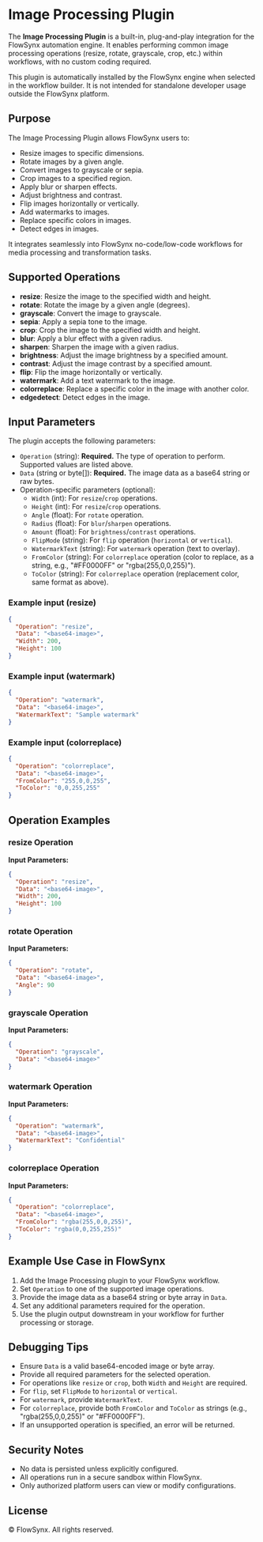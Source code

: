 # Image Processing Plugin

The **Image Processing Plugin** is a built-in, plug-and-play integration for the FlowSynx automation engine. It enables performing common image processing operations (resize, rotate, grayscale, crop, etc.) within workflows, with no custom coding required.

This plugin is automatically installed by the FlowSynx engine when selected in the workflow builder. It is not intended for standalone developer usage outside the FlowSynx platform.

## Purpose

The Image Processing Plugin allows FlowSynx users to:

- Resize images to specific dimensions.
- Rotate images by a given angle.
- Convert images to grayscale or sepia.
- Crop images to a specified region.
- Apply blur or sharpen effects.
- Adjust brightness and contrast.
- Flip images horizontally or vertically.
- Add watermarks to images.
- Replace specific colors in images.
- Detect edges in images.

It integrates seamlessly into FlowSynx no-code/low-code workflows for media processing and transformation tasks.

## Supported Operations

- **resize**: Resize the image to the specified width and height.
- **rotate**: Rotate the image by a given angle (degrees).
- **grayscale**: Convert the image to grayscale.
- **sepia**: Apply a sepia tone to the image.
- **crop**: Crop the image to the specified width and height.
- **blur**: Apply a blur effect with a given radius.
- **sharpen**: Sharpen the image with a given radius.
- **brightness**: Adjust the image brightness by a specified amount.
- **contrast**: Adjust the image contrast by a specified amount.
- **flip**: Flip the image horizontally or vertically.
- **watermark**: Add a text watermark to the image.
- **colorreplace**: Replace a specific color in the image with another color.
- **edgedetect**: Detect edges in the image.

## Input Parameters

The plugin accepts the following parameters:

- `Operation` (string): **Required.** The type of operation to perform. Supported values are listed above.
- `Data` (string or byte[]): **Required.** The image data as a base64 string or raw bytes.
- Operation-specific parameters (optional):
  - `Width` (int): For `resize`/`crop` operations.
  - `Height` (int): For `resize`/`crop` operations.
  - `Angle` (float): For `rotate` operation.
  - `Radius` (float): For `blur`/`sharpen` operations.
  - `Amount` (float): For `brightness`/`contrast` operations.
  - `FlipMode` (string): For `flip` operation (`horizontal` or `vertical`).
  - `WatermarkText` (string): For `watermark` operation (text to overlay).
  - `FromColor` (string): For `colorreplace` operation (color to replace, as a string, e.g., "#FF0000FF" or "rgba(255,0,0,255)").
  - `ToColor` (string): For `colorreplace` operation (replacement color, same format as above).

### Example input (resize)

```json
{
  "Operation": "resize",
  "Data": "<base64-image>",
  "Width": 200,
  "Height": 100
}
```

### Example input (watermark)

```json
{
  "Operation": "watermark",
  "Data": "<base64-image>",
  "WatermarkText": "Sample watermark"
}
```

### Example input (colorreplace)

```json
{
  "Operation": "colorreplace",
  "Data": "<base64-image>",
  "FromColor": "255,0,0,255",
  "ToColor": "0,0,255,255"
}
```

## Operation Examples

### resize Operation

**Input Parameters:**

```json
{
  "Operation": "resize",
  "Data": "<base64-image>",
  "Width": 200,
  "Height": 100
}
```

### rotate Operation

**Input Parameters:**

```json
{
  "Operation": "rotate",
  "Data": "<base64-image>",
  "Angle": 90
}
```

### grayscale Operation

**Input Parameters:**

```json
{
  "Operation": "grayscale",
  "Data": "<base64-image>"
}
```

### watermark Operation

**Input Parameters:**

```json
{
  "Operation": "watermark",
  "Data": "<base64-image>",
  "WatermarkText": "Confidential"
}
```

### colorreplace Operation

**Input Parameters:**

```json
{
  "Operation": "colorreplace",
  "Data": "<base64-image>",
  "FromColor": "rgba(255,0,0,255)",
  "ToColor": "rgba(0,0,255,255)"
}
```

## Example Use Case in FlowSynx

1. Add the Image Processing plugin to your FlowSynx workflow.
2. Set `Operation` to one of the supported image operations.
3. Provide the image data as a base64 string or byte array in `Data`.
4. Set any additional parameters required for the operation.
5. Use the plugin output downstream in your workflow for further processing or storage.

## Debugging Tips

- Ensure `Data` is a valid base64-encoded image or byte array.
- Provide all required parameters for the selected operation.
- For operations like `resize` or `crop`, both `Width` and `Height` are required.
- For `flip`, set `FlipMode` to `horizontal` or `vertical`.
- For `watermark`, provide `WatermarkText`.
- For `colorreplace`, provide both `FromColor` and `ToColor` as strings (e.g., "rgba(255,0,0,255)" or "#FF0000FF").
- If an unsupported operation is specified, an error will be returned.

## Security Notes

- No data is persisted unless explicitly configured.
- All operations run in a secure sandbox within FlowSynx.
- Only authorized platform users can view or modify configurations.

## License

© FlowSynx. All rights reserved.